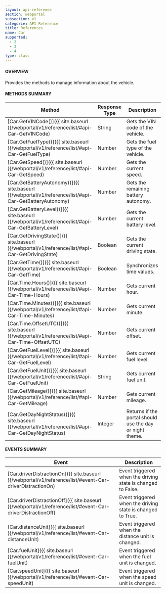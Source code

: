 ```yaml
---
layout: api-reference
section: webportal
subsection: v1
categorie: API Reference
title: References
name: Car
supported:
  - 2
  - 3
  - 4
type: class
---
```


#### OVERVIEW

Provides the methods to manage information about the vehicle.

#### METHODS SUMMARY

Method | Response Type | Description
-----|----|----
[Car.GetVINCode()]({{ site.baseurl }}/webportal/v1/reference/list/#api-Car-GetVINCode) | String | Gets the VIN code of the vehicle.
[Car.GetFuelType()]({{ site.baseurl }}/webportal/v1/reference/list/#api-Car-GetFuelType) | Number| Gets the fuel type of the vehicle.
[Car.GetSpeed()]({{ site.baseurl }}/webportal/v1/reference/list/#api-Car-GetSpeed) | Number| Gets the current speed.
[Car.GetBatteryAutonomy()]({{ site.baseurl }}/webportal/v1/reference/list/#api-Car-GetBatteryAutonomy) | Number| Gets the remaining battery autonomy.
[Car.GetBatteryLevel()]({{ site.baseurl }}/webportal/v1/reference/list/#api-Car-GetBatteryLevel) | Number| Gets the current battery level.
[Car.GetDrivingState()]({{ site.baseurl }}/webportal/v1/reference/list/#api-Car-GetDrivingState) | Boolean | Gets the current driving state.
[Car.GetTime()]({{ site.baseurl }}/webportal/v1/reference/list/#api-Car-GetTime) | Boolean | Synchronizes time values.
[Car.Time.Hours()]({{ site.baseurl }}/webportal/v1/reference/list/#api-Car-Time-Hours) | Number | Gets current hour.
[Car.Time.Minutes()]({{ site.baseurl }}/webportal/v1/reference/list/#api-Car-Time-Minutes) | Number | Gets current minute.
[Car.Time.OffsetUTC()]({{ site.baseurl }}/webportal/v1/reference/list/#api-Car-Time-OffsetUTC) | Number | Gets current offset.
[Car.GetFuelLevel()]({{ site.baseurl }}/webportal/v1/reference/list/#api-Car-GetFuelLevel) | Number | Gets current fuel level.
[Car.GetFuelUnit()]({{ site.baseurl }}/webportal/v1/reference/list/#api-Car-GetFuelUnit) | String | Gets current fuel unit.
[Car.GetMileage()]({{ site.baseurl }}/webportal/v1/reference/list/#api-Car-GetMileage) | Number | Gets current mileage.
[Car.GetDayNightStatus()]({{ site.baseurl }}/webportal/v1/reference/list/#api-Car-GetDayNightStatus) | Integer | Returns if the portal should use the day or night theme.

#### EVENTS SUMMARY

Event | Description
----|----
[Car.driverDistractionOn]({{ site.baseurl }}/webportal/v1/reference/list/#event-Car-driverDistractionOn) | Event triggered when the driving state is changed to False.
[Car.driverDistractionOff]({{ site.baseurl }}/webportal/v1/reference/list/#event-Car-driverDistractionOff) | Event triggered when the driving state is changed to True.
[Car.distanceUnit]({{ site.baseurl }}/webportal/v1/reference/list/#event-Car-distanceUnit) | Event triggered when the distance unit is changed.
[Car.fuelUnit]({{ site.baseurl }}/webportal/v1/reference/list/#event-Car-fuelUnit) | Event triggered when the fuel unit is changed.
[Car.speedUnit]({{ site.baseurl }}/webportal/v1/reference/list/#event-Car-speedUnit) | Event triggered when the speed unit is changed.
